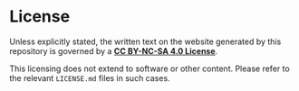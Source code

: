 # License

Unless explicitly stated, the written text on the website generated by this repository is governed by a [**CC BY-NC-SA 4.0 License**](https://creativecommons.org/licenses/by-nc-sa/4.0/).

This licensing does not extend to software or other content. Please refer to the relevant `LICENSE.md` files in such cases.
